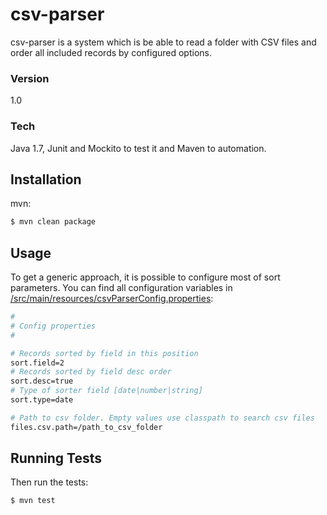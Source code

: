 # csv-parser

csv-parser is a system which is be able to read a folder with CSV files and order all included records by configured options.

### Version
1.0

### Tech
Java 1.7, Junit and Mockito to test it and Maven to automation. 

## Installation

mvn:

```bash
$ mvn clean package
```

## Usage

To get a generic approach, it is possible to configure most of sort parameters. You can find all configuration variables in [/src/main/resources/csvParserConfig.properties](https://github.com/aurelido/csv-parser/blob/master/src/main/resources/csvParserConfig.properties):


```bash
#
# Config properties
#

# Records sorted by field in this position
sort.field=2
# Records sorted by field desc order
sort.desc=true
# Type of sorter field [date|number|string]
sort.type=date

# Path to csv folder. Empty values use classpath to search csv files
files.csv.path=/path_to_csv_folder
```

## Running Tests

Then run the tests:

```bash
$ mvn test
```